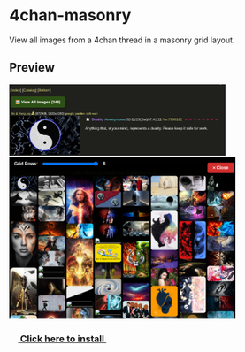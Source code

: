 # 4chan-masonry
View all images from a 4chan thread in a masonry grid layout.

## Preview
<img src="preview/preview1.png" width="391" height="129">

<img src="preview/preview2.png" width="409" height="292">

### [<img src="preview/4chan-masonry.ico" width="16" height="16"> Click here to install <img src="preview/4chan-masonry.ico" width="16" height="16">](https://github.com/0000xFFFF/4chan-masonry/raw/refs/heads/master/4chan-masonry.user.js)

